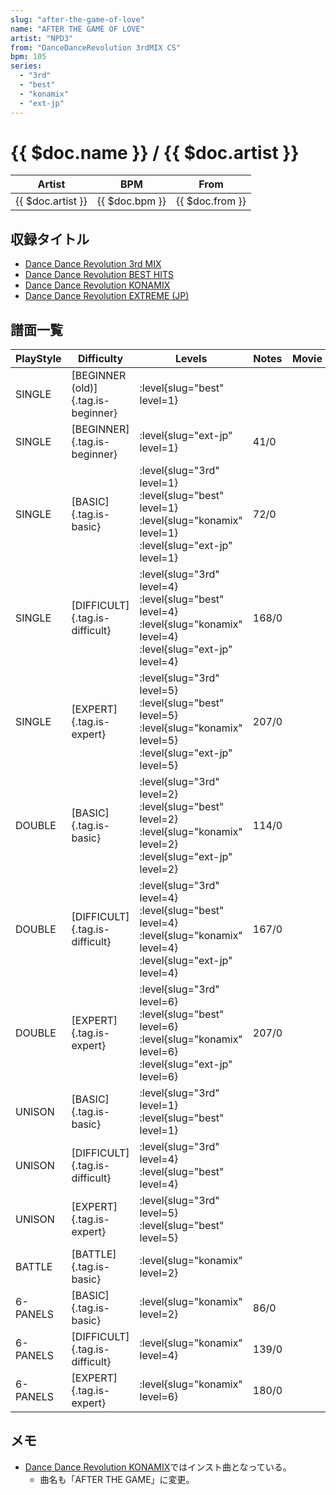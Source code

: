 ```yaml
---
slug: "after-the-game-of-love"
name: "AFTER THE GAME OF LOVE"
artist: "NPD3"
from: "DanceDanceRevolution 3rdMIX CS"
bpm: 105
series:
  - "3rd"
  - "best"
  - "konamix"
  - "ext-jp"
---
```


# {{ $doc.name }} / {{ $doc.artist }}

|Artist|BPM|From|
|------|---|----|
|{{ $doc.artist }}|{{ $doc.bpm }}|{{ $doc.from }}|

## 収録タイトル

- [Dance Dance Revolution 3rd MIX](/series/3rd/)
- [Dance Dance Revolution BEST HITS](/series/best/)
- [Dance Dance Revolution KONAMIX](/series/konamix/)
- [Dance Dance Revolution EXTREME (JP)](/series/ext-jp/)

## 譜面一覧

|PlayStyle|Difficulty|Levels|Notes|Movie|
|---------|----------|------|-----|-----|
|SINGLE|[BEGINNER (old)]{.tag.is-beginner}|:level{slug="best" level=1}|||
|SINGLE|[BEGINNER]{.tag.is-beginner}|:level{slug="ext-jp" level=1}|41/0||
|SINGLE|[BASIC]{.tag.is-basic}|:level{slug="3rd" level=1} :level{slug="best" level=1} :level{slug="konamix" level=1} :level{slug="ext-jp" level=1}|72/0||
|SINGLE|[DIFFICULT]{.tag.is-difficult}|:level{slug="3rd" level=4} :level{slug="best" level=4} :level{slug="konamix" level=4} :level{slug="ext-jp" level=4}|168/0||
|SINGLE|[EXPERT]{.tag.is-expert}|:level{slug="3rd" level=5} :level{slug="best" level=5} :level{slug="konamix" level=5} :level{slug="ext-jp" level=5}|207/0||
|DOUBLE|[BASIC]{.tag.is-basic}|:level{slug="3rd" level=2} :level{slug="best" level=2} :level{slug="konamix" level=2} :level{slug="ext-jp" level=2}|114/0||
|DOUBLE|[DIFFICULT]{.tag.is-difficult}|:level{slug="3rd" level=4} :level{slug="best" level=4} :level{slug="konamix" level=4} :level{slug="ext-jp" level=4}|167/0||
|DOUBLE|[EXPERT]{.tag.is-expert}|:level{slug="3rd" level=6} :level{slug="best" level=6} :level{slug="konamix" level=6} :level{slug="ext-jp" level=6}|207/0||
|UNISON|[BASIC]{.tag.is-basic}|:level{slug="3rd" level=1} :level{slug="best" level=1}|||
|UNISON|[DIFFICULT]{.tag.is-difficult}|:level{slug="3rd" level=4} :level{slug="best" level=4}|||
|UNISON|[EXPERT]{.tag.is-expert}|:level{slug="3rd" level=5} :level{slug="best" level=5}|||
|BATTLE|[BATTLE]{.tag.is-basic}|:level{slug="konamix" level=2}|||
|6-PANELS|[BASIC]{.tag.is-basic}|:level{slug="konamix" level=2}|86/0||
|6-PANELS|[DIFFICULT]{.tag.is-difficult}|:level{slug="konamix" level=4}|139/0||
|6-PANELS|[EXPERT]{.tag.is-expert}|:level{slug="konamix" level=6}|180/0||

## メモ

- [Dance Dance Revolution KONAMIX](/series/konamix/)ではインスト曲となっている。
  - 曲名も「AFTER THE GAME」に変更。
